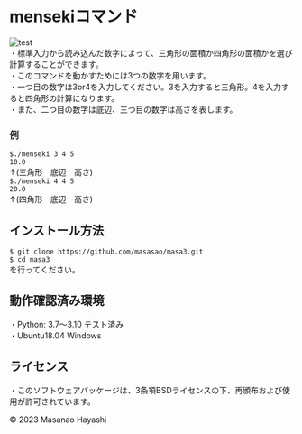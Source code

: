 # mensekiコマンド
![test](https://github.com/masasao/masa3/actions/workflows/test.yml/badge.svg)  
・標準入力から読み込んだ数字によって、三角形の面積か四角形の面積かを選び計算することができます。  
・このコマンドを動かすためには3つの数字を用います。  
・一つ目の数字は3or4を入力してください。3を入力すると三角形。4を入力すると四角形の計算になります。  
・また、二つ目の数字は底辺、三つ目の数字は高さを表します。

### 例
`$./menseki 3 4 5`  
`10.0`  
↑(三角形　底辺　高さ)  
`$./menseki 4 4 5`  
`20.0`  
↑(四角形　底辺　高さ)  

## インストール方法
`$ git clone https://github.com/masasao/masa3.git`  
`$ cd masa3`  
を行ってください。  
## 動作確認済み環境
・Python: 3.7〜3.10 テスト済み  
・Ubuntu18.04 Windows  
## ライセンス
・このソフトウェアパッケージは、3条項BSDライセンスの下、再頒布および使用が許可されています。  

© 2023 Masanao Hayashi
